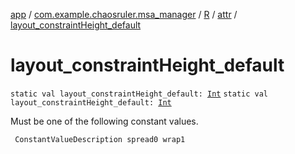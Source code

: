 [app](../../../index.md) / [com.example.chaosruler.msa_manager](../../index.md) / [R](../index.md) / [attr](index.md) / [layout_constraintHeight_default](.)

# layout_constraintHeight_default

`static val layout_constraintHeight_default: `[`Int`](https://kotlinlang.org/api/latest/jvm/stdlib/kotlin/-int/index.html)
`static val layout_constraintHeight_default: `[`Int`](https://kotlinlang.org/api/latest/jvm/stdlib/kotlin/-int/index.html)

Must be one of the following constant values.

     ConstantValueDescription spread0 wrap1

